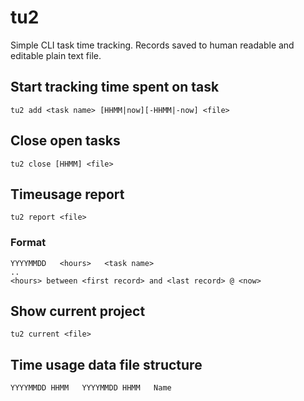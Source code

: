 # tu2

Simple CLI task time tracking. Records saved to human readable and editable plain text file.

## Start tracking time spent on task

    tu2 add <task name> [HHMM|now][-HHMM|-now] <file>


## Close open tasks

    tu2 close [HHMM] <file>


## Timeusage report


    tu2 report <file>

### Format

    YYYYMMDD   <hours>   <task name>
    ..
    <hours> between <first record> and <last record> @ <now>


## Show current project

    tu2 current <file>


## Time usage data file structure

    YYYYMMDD HHMM	YYYYMMDD HHMM	Name
